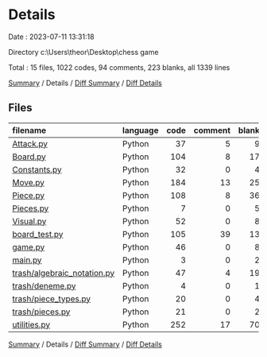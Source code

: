 # Details

Date : 2023-07-11 13:31:18

Directory c:\\Users\\theor\\Desktop\\chess game

Total : 15 files,  1022 codes, 94 comments, 223 blanks, all 1339 lines

[Summary](results.md) / Details / [Diff Summary](diff.md) / [Diff Details](diff-details.md)

## Files
| filename | language | code | comment | blank | total |
| :--- | :--- | ---: | ---: | ---: | ---: |
| [Attack.py](/Attack.py) | Python | 37 | 5 | 9 | 51 |
| [Board.py](/Board.py) | Python | 104 | 8 | 17 | 129 |
| [Constants.py](/Constants.py) | Python | 32 | 0 | 4 | 36 |
| [Move.py](/Move.py) | Python | 184 | 13 | 25 | 222 |
| [Piece.py](/Piece.py) | Python | 108 | 8 | 36 | 152 |
| [Pieces.py](/Pieces.py) | Python | 7 | 0 | 5 | 12 |
| [Visual.py](/Visual.py) | Python | 52 | 0 | 8 | 60 |
| [board_test.py](/board_test.py) | Python | 105 | 39 | 13 | 157 |
| [game.py](/game.py) | Python | 46 | 0 | 8 | 54 |
| [main.py](/main.py) | Python | 3 | 0 | 2 | 5 |
| [trash/algebraic_notation.py](/trash/algebraic_notation.py) | Python | 47 | 4 | 19 | 70 |
| [trash/deneme.py](/trash/deneme.py) | Python | 4 | 0 | 1 | 5 |
| [trash/piece_types.py](/trash/piece_types.py) | Python | 20 | 0 | 4 | 24 |
| [trash/pieces.py](/trash/pieces.py) | Python | 21 | 0 | 2 | 23 |
| [utilities.py](/utilities.py) | Python | 252 | 17 | 70 | 339 |

[Summary](results.md) / Details / [Diff Summary](diff.md) / [Diff Details](diff-details.md)